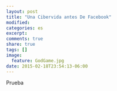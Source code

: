 ```yaml
---
layout: post
title: "Una Cibervida antes De Facebook"
modified:
categories: es
excerpt:
comments: true
share: true
tags: []
image:
  feature: GodGame.jpg
date: 2015-02-18T23:54:13-06:00
---
```


Prueba
